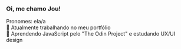 ### Oi, me chamo Jou!

Pronomes: ela/a  
🔭 Atualmente trabalhando no meu portfólio  
🌱 Aprendendo JavaScript pelo "The Odin Project" e estudando UX/UI design
